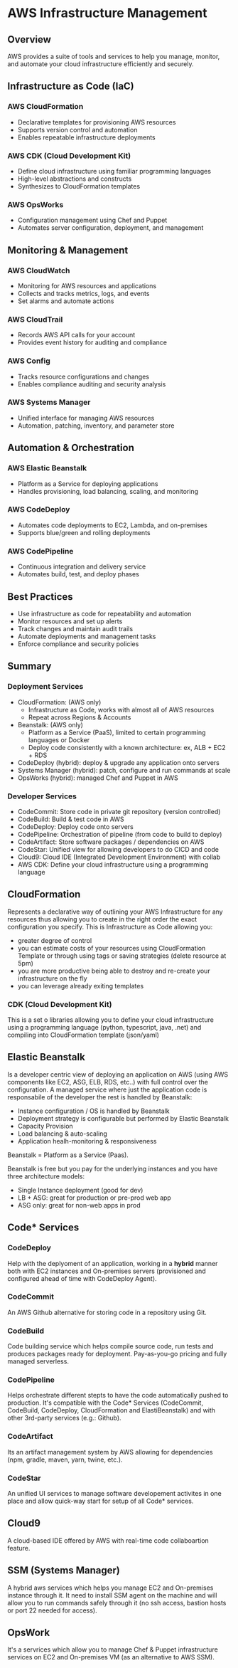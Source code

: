 # AWS Infrastructure Management

## Overview

AWS provides a suite of tools and services to help you manage, monitor, and automate your cloud infrastructure efficiently and securely.

## Infrastructure as Code (IaC)

### AWS CloudFormation
- Declarative templates for provisioning AWS resources
- Supports version control and automation
- Enables repeatable infrastructure deployments

### AWS CDK (Cloud Development Kit)
- Define cloud infrastructure using familiar programming languages
- High-level abstractions and constructs
- Synthesizes to CloudFormation templates

### AWS OpsWorks
- Configuration management using Chef and Puppet
- Automates server configuration, deployment, and management

## Monitoring & Management

### AWS CloudWatch
- Monitoring for AWS resources and applications
- Collects and tracks metrics, logs, and events
- Set alarms and automate actions

### AWS CloudTrail
- Records AWS API calls for your account
- Provides event history for auditing and compliance

### AWS Config
- Tracks resource configurations and changes
- Enables compliance auditing and security analysis

### AWS Systems Manager
- Unified interface for managing AWS resources
- Automation, patching, inventory, and parameter store

## Automation & Orchestration

### AWS Elastic Beanstalk
- Platform as a Service for deploying applications
- Handles provisioning, load balancing, scaling, and monitoring

### AWS CodeDeploy
- Automates code deployments to EC2, Lambda, and on-premises
- Supports blue/green and rolling deployments

### AWS CodePipeline
- Continuous integration and delivery service
- Automates build, test, and deploy phases

## Best Practices
- Use infrastructure as code for repeatability and automation
- Monitor resources and set up alerts
- Track changes and maintain audit trails
- Automate deployments and management tasks
- Enforce compliance and security policies

## Summary

### Deployment Services

- CloudFormation: (AWS only)
  - Infrastructure as Code, works with almost all of AWS resources
  - Repeat across Regions & Accounts
- Beanstalk: (AWS only)
  - Platform as a Service (PaaS), limited to certain programming languages or Docker
  - Deploy code consistently with a known architecture: ex, ALB + EC2 + RDS
- CodeDeploy (hybrid): deploy & upgrade any application onto servers
- Systems Manager (hybrid): patch, configure and run commands at scale
- OpsWorks (hybrid): managed Chef and Puppet in AWS

### Developer Services 

- CodeCommit: Store code in private git repository (version controlled)
- CodeBuild: Build & test code in AWS
- CodeDeploy: Deploy code onto servers
- CodePipeline: Orchestration of pipeline (from code to build to deploy)
- CodeArtifact: Store software packages / dependencies on AWS
- CodeStar: Unified view for allowing developers to do CICD and code
- Cloud9: Cloud IDE (Integrated Development Environment) with collab
- AWS CDK: Define your cloud infrastructure using a programming language

## CloudFormation

Represents a declarative way of outlining your AWS Infrastructure for any resources thus allowing you to create in the right order the exact configuration you specify.
This is Infrastructure as Code allowing you:
- greater degree of control
- you can estimate costs of your resources using CloudFormation Template or through using tags or saving strategies (delete resource at 5pm)
- you are more productive being able to destroy and re-create your infrastructure on the fly
- you can leverage already exiting templates

### CDK (Cloud Development Kit)

This is a set o libraries allowing you to define your cloud infrastructure using a programming language (python, typescript, java, .net) and compiling into CloudFormation template (json/yaml)

## Elastic Beanstalk

Is a developer centric view of deploying an application on AWS (using AWS components like EC2, ASG, ELB, RDS, etc..) with full control over the configuration. A managed service where just the application code is responsabile of the developer the rest is handled by Beanstalk:
- Instance configuration / OS is handled by Beanstalk
- Deployment strategy is configurable but performed by Elastic Beanstalk
- Capacity Provision
- Load balancing & auto-scaling
- Application healh-monitoring & responsiveness

Beanstalk = Platform as a Service (Paas).

Beanstalk is free but you pay for the underlying instances and you have three architecture models:
- Single Instance deployment (good for dev)
- LB + ASG: great for production or pre-prod web app
- ASG only: great for non-web apps in prod

## Code* Services

### CodeDeploy

Help with the deplyoment of an application, working in a **hybrid** manner both with EC2 instances and On-premises servers (provisioned and configured ahead of time with CodeDeploy Agent).

### CodeCommit

An AWS Github alternative for storing code in a repository using Git.

### CodeBuild

Code building service which helps compile source code, run tests and produces packages ready for deployment. Pay-as-you-go pricing and fully managed serverless.

### CodePipeline

Helps orchestrate different stepts to have the code automatically pushed to production. It's compatible with the Code* Services (CodeCommit, CodeBuild, CodeDeploy, CloudFormation and ElastiBeanstalk) and with other 3rd-party services (e.g.: Github).

### CodeArtifact

Its an artifact management system by AWS allowing for dependencies (npm, gradle, maven, yarn, twine, etc.).

### CodeStar

An unified UI services to manage software developement activites in one place and allow quick-way start for setup of all Code* services.

## Cloud9

A cloud-based IDE offered by AWS with real-time code collaboartion feature.

## SSM (Systems Manager)

A hybrid aws services which helps you manage EC2 and On-premises instance through it. It need to install SSM agent on the machine and will allow you to run commands safely through it (no ssh access, bastion hosts or port 22 needed for access).

## OpsWork

It's a servrices which allow you to manage Chef & Puppet infrastructure services on EC2 and On-premises VM (as an alternative to AWS SSM).
